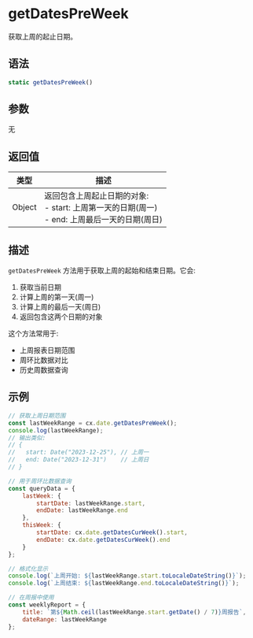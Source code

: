 # getDatesPreWeek

获取上周的起止日期。

## 语法

```javascript
static getDatesPreWeek()
```

## 参数
无

## 返回值

| 类型 | 描述 |
|------|------|
| Object | 返回包含上周起止日期的对象:<br>- start: 上周第一天的日期(周一)<br>- end: 上周最后一天的日期(周日) |

## 描述

`getDatesPreWeek` 方法用于获取上周的起始和结束日期。它会:

1. 获取当前日期
2. 计算上周的第一天(周一)
3. 计算上周的最后一天(周日)
4. 返回包含这两个日期的对象

这个方法常用于:
- 上周报表日期范围
- 周环比数据对比
- 历史周数据查询

## 示例

```javascript
// 获取上周日期范围
const lastWeekRange = cx.date.getDatesPreWeek();
console.log(lastWeekRange);
// 输出类似: 
// { 
//   start: Date("2023-12-25"), // 上周一
//   end: Date("2023-12-31")    // 上周日
// }

// 用于周环比数据查询
const queryData = {
    lastWeek: {
        startDate: lastWeekRange.start,
        endDate: lastWeekRange.end
    },
    thisWeek: {
        startDate: cx.date.getDatesCurWeek().start,
        endDate: cx.date.getDatesCurWeek().end
    }
};

// 格式化显示
console.log(`上周开始: ${lastWeekRange.start.toLocaleDateString()}`);
console.log(`上周结束: ${lastWeekRange.end.toLocaleDateString()}`);

// 在周报中使用
const weeklyReport = {
    title: `第${Math.ceil(lastWeekRange.start.getDate() / 7)}周报告`,
    dateRange: lastWeekRange
};
``` 